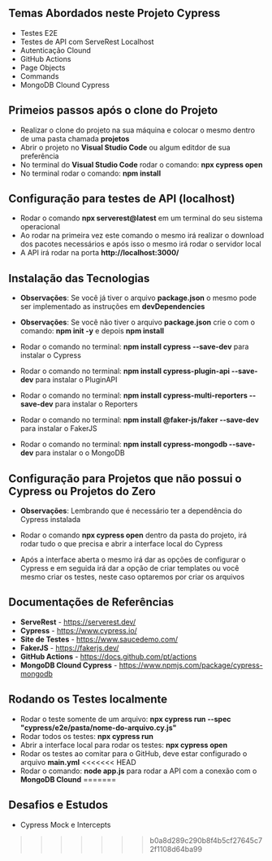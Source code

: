 ## Temas Abordados neste Projeto Cypress

* Testes E2E
* Testes de API com ServeRest Localhost
* Autenticação Clound
* GitHub Actions
* Page Objects
* Commands
* MongoDB Clound Cypress

## Primeios passos após o clone do Projeto

* Realizar o clone do projeto na sua máquina e colocar o mesmo dentro de uma pasta chamada **projetos**
* Abrir o projeto no **Visual Studio Code** ou algum editdor de sua preferência
* No terminal do **Visual Studio Code** rodar o comando: **npx cypress open**
* No terminal rodar o comando: **npm install**

## Configuração para testes de API (localhost)

* Rodar o comando **npx serverest@latest** em um terminal do seu sistema operacional
* Ao rodar na primeira vez este comando o mesmo irá realizar o download dos pacotes necessários e após isso o mesmo irá rodar o servidor local
* A API irá rodar na porta **http://localhost:3000/**

## Instalação das Tecnologias

* **Observações**: Se você já tiver o arquivo **package.json** o mesmo pode ser implementado as instruções em **devDependencies**
* **Observações**: Se você não tiver o arquivo **package.json** crie o com o comando: **npm init -y** e depois **npm install**

* Rodar o comando no terminal: **npm install cypress --save-dev** para instalar o Cypress
* Rodar o comando no terminal: **npm install cypress-plugin-api --save-dev** para instalar o PluginAPI
* Rodar o comando no terminal: **npm install cypress-multi-reporters --save-dev** para instalar o Reporters
* Rodar o comando no terminal: **npm install @faker-js/faker --save-dev** para instalar o FakerJS
* Rodar o comando no terminal: **npm install cypress-mongodb --save-dev** para instalar o o MongoDB

## Configuração para Projetos que não possui o Cypress ou Projetos do Zero

* **Observações**: Lembrando que é necessário ter a dependência do Cypress instalada

* Rodar o comando **npx cypress open** dentro da pasta do projeto, irá rodar tudo o que precisa e abrir a interface local do Cypress
* Após a interface aberta o mesmo irá dar as opções de configurar o Cypress e em seguida irá dar a opção de criar templates ou você mesmo criar os testes, neste caso optaremos por criar os arquivos

## Documentações de Referências

* **ServeRest** - https://serverest.dev/
* **Cypress** - https://www.cypress.io/
* **Site de Testes** - https://www.saucedemo.com/
* **FakerJS** - https://fakerjs.dev/
* **GitHub Actions** - https://docs.github.com/pt/actions
* **MongoDB Clound Cypress** - https://www.npmjs.com/package/cypress-mongodb

## Rodando os Testes localmente

* Rodar o teste somente de um arquivo: **npx cypress run --spec "cypress/e2e/pasta/nome-do-arquivo.cy.js"**
* Rodar todos os testes: **npx cypress run**
* Abrir a interface local para rodar os testes: **npx cypress open**
* Rodar os testes ao comitar para o GitHub, deve estar configurado o arquivo **main.yml**
<<<<<<< HEAD
* Rodar o comando: **node app.js** para rodar a API com a conexão com o **MongoDB Clound**
=======

## Desafios e Estudos 

* Cypress Mock e Intercepts
>>>>>>> b0a8d289c290b8f4b5cf27645c72f1108d64ba99
